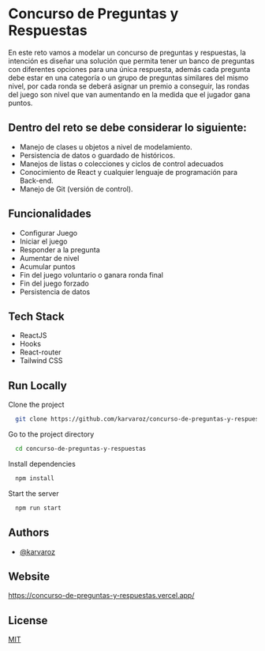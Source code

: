 
# Concurso de Preguntas y Respuestas

En este reto vamos a modelar un concurso de preguntas y respuestas, la intención es
diseñar una solución que permita tener un banco de preguntas con diferentes opciones
para una única respuesta, además cada pregunta debe estar en una categoría o un
grupo de preguntas similares del mismo nivel, por cada ronda se deberá asignar un
premio a conseguir, las rondas del juego son nivel que van aumentando en la medida
que el jugador gana puntos.

## Dentro del reto se debe considerar lo siguiente:
- Manejo de clases u objetos a nivel de modelamiento.
- Persistencia de datos o guardado de históricos.
- Manejos de listas o colecciones y ciclos de control adecuados
- Conocimiento de React y cualquier lenguaje de programación para Back-end.
- Manejo de Git (versión de control).

## Funcionalidades
- Configurar Juego
- Iniciar el juego
- Responder a la pregunta
- Aumentar de nivel
- Acumular puntos
- Fin del juego voluntario o ganara ronda final
- Fin del juego forzado
- Persistencia de datos
## Tech Stack

- ReactJS
- Hooks
- React-router
- Tailwind CSS

## Run Locally

Clone the project

```bash
  git clone https://github.com/karvaroz/concurso-de-preguntas-y-respuestas/
```

Go to the project directory

```bash
  cd concurso-de-preguntas-y-respuestas
```

Install dependencies

```bash
  npm install
```

Start the server

```bash
  npm run start
```


## Authors

- [@karvaroz](https://www.github.com/karvaroz)


## Website

https://concurso-de-preguntas-y-respuestas.vercel.app/
## License

[MIT](https://choosealicense.com/licenses/mit/)

